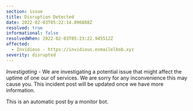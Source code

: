 ```yaml
---
section: issue
title: Disruption Detected
date: 2022-02-03T05:22:14.896888Z
resolved: true
informational: false
resolvedWhen: 2022-02-03T05:23:22.945512Z
affected:
  - Invidious - https://invidious.esmailelbob.xyz
severity: disrupted
---
```

*Investigating* - We are investigating a potential issue that might affect the uptime of one our of services. We are sorry for any inconvenience this may cause you. This incident post will be updated once we have more information.

This is an automatic post by a monitor bot.
        